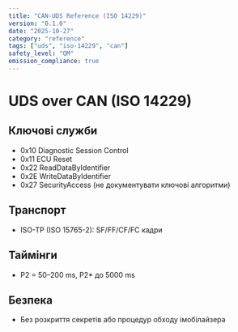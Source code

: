 ```yaml
---
title: "CAN-UDS Reference (ISO 14229)"
version: "0.1.0"
date: "2025-10-27"
category: "reference"
tags: ["uds", "iso-14229", "can"]
safety_level: "QM"
emission_compliance: true
---
```


# UDS over CAN (ISO 14229)

## Ключові служби
- 0x10 Diagnostic Session Control
- 0x11 ECU Reset
- 0x22 ReadDataByIdentifier
- 0x2E WriteDataByIdentifier
- 0x27 SecurityAccess (не документувати ключові алгоритми)

## Транспорт
- ISO-TP (ISO 15765-2): SF/FF/CF/FC кадри

## Таймінги
- P2 = 50–200 ms, P2* до 5000 ms

## Безпека
- Без розкриття секретів або процедур обходу імобілайзера
